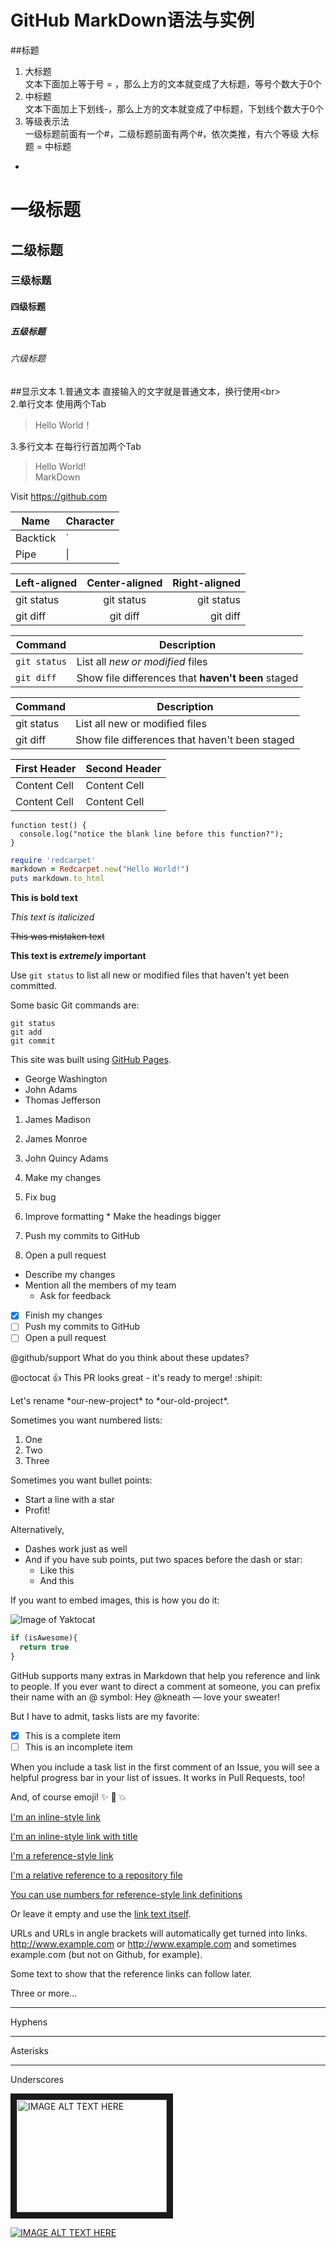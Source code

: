 GitHub MarkDown语法与实例
=
##标题
1. 大标题<br>
   文本下面加上等于号 = ，那么上方的文本就变成了大标题，等号个数大于0个
2. 中标题<br>
   文本下面加上下划线-，那么上方的文本就变成了中标题，下划线个数大于0个
3. 等级表示法<br>
   一级标题前面有一个#，二级标题前面有两个#，依次类推，有六个等级 
大标题
=
中标题
-

# 一级标题
## 二级标题
### 三级标题
#### 四级标题
##### 五级标题
###### 六级标题
##显示文本
1.普通文本
  直接输入的文字就是普通文本，换行使用\<br><br>
2.单行文本
  使用两个Tab<br>
>Hello World！

3.多行文本
  在每行行首加两个Tab
>Hello World!<br>
>MarkDown

Visit https://github.com


| Name     | Character |
| ---      | ---       |
| Backtick | `         |
| Pipe     | \|        |


| Left-aligned | Center-aligned | Right-aligned |
| :---         |     :---:      |          ---: |
| git status   | git status     | git status    |
| git diff     | git diff       | git diff      |


| Command | Description |
| --- | --- |
| `git status` | List all *new or modified* files |
| `git diff` | Show file differences that **haven't been** staged |


| Command | Description |
| --- | --- |
| git status | List all new or modified files |
| git diff | Show file differences that haven't been staged |


| First Header  | Second Header |
| ------------- | ------------- |
| Content Cell  | Content Cell  |
| Content Cell  | Content Cell  |


```
function test() {
  console.log("notice the blank line before this function?");
}
```


```ruby
require 'redcarpet'
markdown = Redcarpet.new("Hello World!")
puts markdown.to_html
```

**This is bold text**

*This text is italicized*

~~This was mistaken text~~

**This text is _extremely_ important**

Use `git status` to list all new or modified files that haven't yet been committed.

Some basic Git commands are:
```
git status
git add
git commit
```

This site was built using [GitHub Pages](https://pages.github.com/).

- George Washington
- John Adams
- Thomas Jefferson

1. James Madison
2. James Monroe
3. John Quincy Adams

1. Make my changes
  1. Fix bug
  2. Improve formatting
    * Make the headings bigger
2. Push my commits to GitHub
3. Open a pull request
  * Describe my changes
  * Mention all the members of my team
    * Ask for feedback


- [x] Finish my changes
- [ ] Push my commits to GitHub
- [ ] Open a pull request

@github/support What do you think about these updates?

@octocat :+1: This PR looks great - it's ready to merge! :shipit:

Let's rename \*our-new-project\* to \*our-old-project\*.

Sometimes you want numbered lists:

1. One
2. Two
3. Three

Sometimes you want bullet points:

* Start a line with a star
* Profit!

Alternatively,

- Dashes work just as well
- And if you have sub points, put two spaces before the dash or star:
  - Like this
  - And this

If you want to embed images, this is how you do it:

![Image of Yaktocat](https://octodex.github.com/images/yaktocat.png)

```javascript
if (isAwesome){
  return true
}
```

GitHub supports many extras in Markdown that help you reference and link to people. If you ever want to direct a comment at someone, you can prefix their name with an @ symbol: Hey @kneath — love your sweater!

But I have to admit, tasks lists are my favorite:

- [x] This is a complete item
- [ ] This is an incomplete item

When you include a task list in the first comment of an Issue, you will see a helpful progress bar in your list of issues. It works in Pull Requests, too!

And, of course emoji! :sparkles: :camel: :boom:

[I'm an inline-style link](https://www.google.com)

[I'm an inline-style link with title](https://www.google.com "Google's Homepage")

[I'm a reference-style link][Arbitrary case-insensitive reference text]

[I'm a relative reference to a repository file](../blob/master/LICENSE)

[You can use numbers for reference-style link definitions][1]

Or leave it empty and use the [link text itself].

URLs and URLs in angle brackets will automatically get turned into links. 
http://www.example.com or <http://www.example.com> and sometimes 
example.com (but not on Github, for example).

Some text to show that the reference links can follow later.

[arbitrary case-insensitive reference text]: https://www.mozilla.org
[1]: http://slashdot.org
[link text itself]: http://www.reddit.com

Three or more...

---

Hyphens

***

Asterisks

___

Underscores

<a href="http://www.youtube.com/watch?feature=player_embedded&v=YOUTUBE_VIDEO_ID_HERE
" target="_blank"><img src="http://img.youtube.com/vi/YOUTUBE_VIDEO_ID_HERE/0.jpg" 
alt="IMAGE ALT TEXT HERE" width="240" height="180" border="10" /></a>


[![IMAGE ALT TEXT HERE](http://img.youtube.com/vi/YOUTUBE_VIDEO_ID_HERE/0.jpg)](http://www.youtube.com/watch?v=YOUTUBE_VIDEO_ID_HERE)
